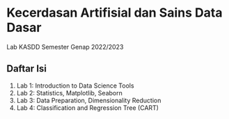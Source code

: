 # Kecerdasan Artifisial dan Sains Data Dasar

Lab KASDD Semester Genap 2022/2023

## Daftar Isi

1. Lab 1: Introduction to Data Science Tools
2. Lab 2: Statistics, Matplotlib, Seaborn
3. Lab 3: Data Preparation, Dimensionality Reduction
4. Lab 4: Classification and Regression Tree (CART)
